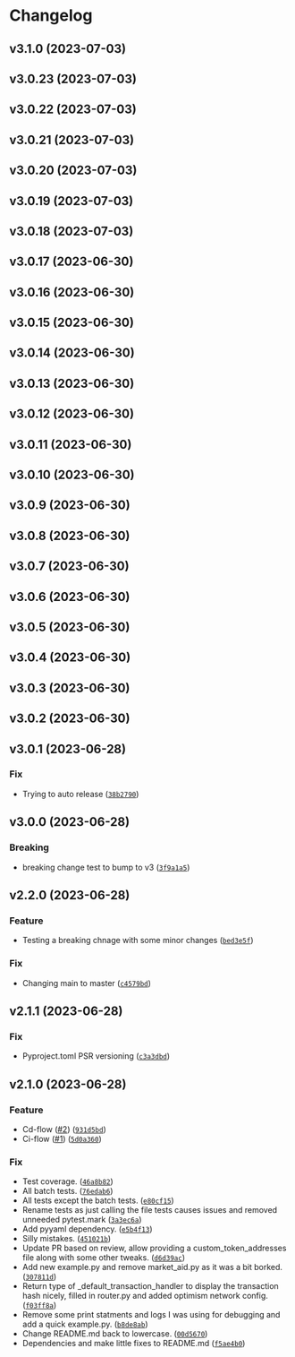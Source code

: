 # Changelog

<!--next-version-placeholder-->

## v3.1.0 (2023-07-03)



## v3.0.23 (2023-07-03)



## v3.0.22 (2023-07-03)



## v3.0.21 (2023-07-03)



## v3.0.20 (2023-07-03)



## v3.0.19 (2023-07-03)



## v3.0.18 (2023-07-03)



## v3.0.17 (2023-06-30)



## v3.0.16 (2023-06-30)



## v3.0.15 (2023-06-30)



## v3.0.14 (2023-06-30)



## v3.0.13 (2023-06-30)



## v3.0.12 (2023-06-30)



## v3.0.11 (2023-06-30)



## v3.0.10 (2023-06-30)



## v3.0.9 (2023-06-30)



## v3.0.8 (2023-06-30)



## v3.0.7 (2023-06-30)



## v3.0.6 (2023-06-30)



## v3.0.5 (2023-06-30)



## v3.0.4 (2023-06-30)



## v3.0.3 (2023-06-30)



## v3.0.2 (2023-06-30)



## v3.0.1 (2023-06-28)

### Fix

* Trying to auto release ([`38b2790`](https://github.com/ishandhanani/rubi-py-fork/commit/38b279022ce0a72da695562ebb3d0b699ea2cc43))

## v3.0.0 (2023-06-28)

### Breaking

* breaking change test to bump to v3 ([`3f9a1a5`](https://github.com/ishandhanani/rubi-py-fork/commit/3f9a1a57e17fa3578c518d2a4a5aa690ecc11f51))

## v2.2.0 (2023-06-28)

### Feature

* Testing a breaking chnage with some minor changes ([`bed3e5f`](https://github.com/ishandhanani/rubi-py-fork/commit/bed3e5fce367e4bd344531c7d84ebc694a925911))

### Fix

* Changing main to master ([`c4579bd`](https://github.com/ishandhanani/rubi-py-fork/commit/c4579bd412c285a0d16df8fcd94b7afa34ed8a8f))

## v2.1.1 (2023-06-28)

### Fix

* Pyproject.toml PSR versioning ([`c3a3dbd`](https://github.com/ishandhanani/rubi-py-fork/commit/c3a3dbdb4e61d049b04839fd0ce2aa422f4f02fb))

## v2.1.0 (2023-06-28)
### Feature
* Cd-flow ([#2](https://github.com/ishandhanani/rubi-py-fork/issues/2)) ([`931d5bd`](https://github.com/ishandhanani/rubi-py-fork/commit/931d5bdee5eabb761c71d4572c31a9574a88b720))
* Ci-flow ([#1](https://github.com/ishandhanani/rubi-py-fork/issues/1)) ([`5d0a360`](https://github.com/ishandhanani/rubi-py-fork/commit/5d0a360a9367217a91547a755a1ede1df7686eae))

### Fix
* Test coverage. ([`46a8b82`](https://github.com/ishandhanani/rubi-py-fork/commit/46a8b8231a2c0218d2e8e7efe112c4a2dd36fd14))
* All batch tests. ([`76edab6`](https://github.com/ishandhanani/rubi-py-fork/commit/76edab6855bac464fc4cba6092991f3b4067d011))
* All tests except the batch tests. ([`e80cf15`](https://github.com/ishandhanani/rubi-py-fork/commit/e80cf1577b1c50de4970ad69ab105f27c9fedfde))
* Rename tests as just calling the file tests causes issues and removed unneeded pytest.mark ([`3a3ec6a`](https://github.com/ishandhanani/rubi-py-fork/commit/3a3ec6a0d971ea304bd5753a986ab3af18f16f09))
* Add pyyaml dependency. ([`e5b4f13`](https://github.com/ishandhanani/rubi-py-fork/commit/e5b4f13a40462cf2ca95f518beff06bceb3d3940))
* Silly mistakes. ([`451021b`](https://github.com/ishandhanani/rubi-py-fork/commit/451021b5b788645eab0d2b20a3be676d8a69c6e0))
* Update PR based on review, allow providing a custom_token_addresses file along with some other tweaks. ([`d6d39ac`](https://github.com/ishandhanani/rubi-py-fork/commit/d6d39ac1f21b254484f7dc414f6e66b9fab960cb))
* Add new example.py and remove market_aid.py as it was a bit borked. ([`307811d`](https://github.com/ishandhanani/rubi-py-fork/commit/307811db56c2ffb06705e02157a763eb5f416172))
* Return type of _default_transaction_handler to display the transaction hash nicely, filled in router.py and added optimism network config. ([`f03ff8a`](https://github.com/ishandhanani/rubi-py-fork/commit/f03ff8a90b91be41cbf264d715fe13e90cff7d28))
* Remove some print statments and logs I was using for debugging and add a quick example.py. ([`b8de8ab`](https://github.com/ishandhanani/rubi-py-fork/commit/b8de8abaa80ff92037ad99f4d684124c81b23e1a))
* Change README.md back to lowercase. ([`00d5670`](https://github.com/ishandhanani/rubi-py-fork/commit/00d5670dab4be114e0520015bdf52ee28ad20b95))
* Dependencies and make little fixes to README.md ([`f5ae4b0`](https://github.com/ishandhanani/rubi-py-fork/commit/f5ae4b02d1fa6f1a2ffe28882ade57013e072728))

